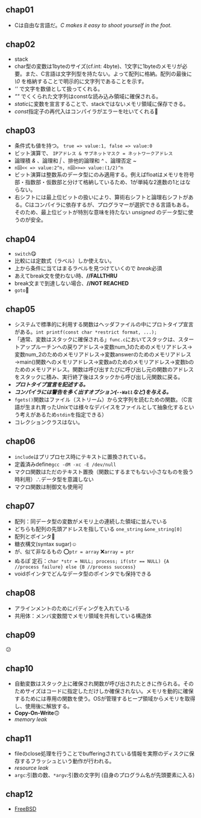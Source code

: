 ## chap01

- Cは自由な言語だ。*C makes it easy to shoot yourself in the foot.*

## chap02

- stack
- char型の変数は1byteのサイズ(cf.int: 4byte)、1文字に1byteのメモリが必要。また、C言語は文字列型を持たない。よって配列に格納。配列の最後に *\0* を格納することで明示的に文字列であることを示す。
- *''* で文字を数値として扱ってくれる。
- *""* でくくられた文字列はconstな読み込み領域に確保される。
- *static*に変数を宣言することで、stackではないメモリ領域に保存できる。
- *const*指定子の再代入はコンパイラがエラーを吐いてくれる🤮

## chap03

- 条件式も値を持つ。 `true => value:1, false => value:0`
- ビット演算で、 `IPアドレス & サブネットマスク = ネットワークアドレス`
- 論理積 *&* 、論理和 *|* 、排他的論理和 *^* 、論理否定 *~*
- `n回<< => value:2^n, n回>>=> value:(1/2)^n`
- ビット演算は整数系のデータ型にのみ適用する。例えばfloatはメモリを符号部・指数部・仮数部と分けて格納しているため、1が単純な2進数の1とはならない。
- 右シフトには最上位ビットの扱いにより、算術右シフトと論理右シフトがある。Cはコンパイラに依存するが、プログラマーが選択できる言語もある。そのため、最上位ビットが特別な意味を持たない *unsigned* のデータ型に使うのが安全。

## chap04

- `switch`😋
- 比較には定数式（ラベル）しか使えない。
- 上から条件に当てはまるラベルを見つけていくので *break*必須
- あえてbreak文を使わない時、**//FALLTHRU**
- break文まで到達しない場合、**//NOT REACHED**
- `goto`🤢

## chap05

- システムで標準的に利用する関数はヘッダファイルの中にプロトタイプ宣言がある。`int printf(const char *restrict format, ...);`
- 「通常、変数はスタックに確保される」`func.c`においてスタックは、スタートアップルーチンへの戻りアドレス→変数num_1のためのメモリアドレス→変数num_2のためのメモリアドレス→変数answerのためのメモリアドレス→main()関数へのメモリアドレス→変数aのためのメモリアドレス→変数bのためのメモリアドレス。関数は呼び出すたびに呼び出し元の関数のアドレスをスタックに積み、実行終了後はスタックから呼び出し元関数に戻る。
- ***プロトタイプ宣言を記述する。***
- ***コンパイラには警告を多く出すオプション(`--Wall`など)を与える。***
- `fgets()`関数はファイル（ストリーム）から文字列を読むための関数。（C言語が生まれ育ったUnixでは様々なデバイスをファイルとして抽象化するという考えがあるため`stdin`を指定できる）
- コレクションクラスはない。

## chap06

- `include`はプリプロセス時にテキストに置換されている。
- 定義済みdefine`gcc -dM -xc -E /dev/null`
- マクロ関数はただのテキスト置換（関数にするまでもない小さなものを扱う時利用）∴データ型を意識しない
- マクロ関数は制御文も使用可

## chap07
- 配列：同データ型の変数がメモリ上の連続した領域に並んでいる
- どちらも配列の先頭アドレスを指している `one_string` `&one_string[0]`
- 配列とポインタ🤩
- 糖衣構文(syntax sugar)☺️
- が、似て非なるもの ⭕️`ptr = array` ❌`array = ptr`
- ぬるぽ 定石：`char *str = NULL; process; if(str == NULL) {A //process failure} else {B //process success}`
- voidポインタでどんなデータ型のポインタでも保持できる

## chap08
- アラインメントのためにパディングを入れている
- 共用体：メンバ変数間でメモリ領域を共有している構造体

## chap09
😕

## chap10
- 自動変数はスタック上に確保され関数が呼び出されたときに作られる。そのためサイズはコードに指定しただけしか確保されない。メモリを動的に確保するためには専用の関数を使う。OSが管理するヒープ領域からメモリを取得し、使用後に解放する。
- **Copy-On-Write**🙃
- *memory leak*

## chap11
- fileのclose処理を行うことでbufferingされている情報を実際のディスクに保存するフラッシュという動作が行われる。
- *resource leak*
- `argc`:引数の数、`*argv`:引数の文字列 (自身のプログラム名が先頭要素に入る)

## chap12
- [FreeBSD](https://svnweb.freebsd.org/)
